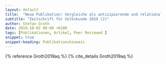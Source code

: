```yaml
---
layout: default
title:  "Neue Publikation: Vergleiche als antizipierende und relationale Praxis"
subtitle: "Zeitschrift für Volkskunde 2019 (2)"
author: Stefan Groth
date: 2019-10-02 06:00 +0100
tags: [Publikationen, Artikel, Peer Reviewed ]
snippet: true
snippet-heading: Publikationshinweis
---
```

{% reference Groth2019aq %} {% cite_details Groth2019aq %}
